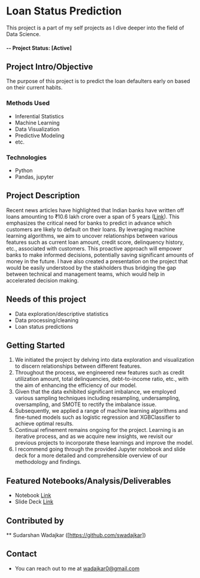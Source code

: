 
# Loan Status Prediction 
This project is a part of my self projects as I dive deeper into the field of Data Science.

#### -- Project Status: [Active]

## Project Intro/Objective
The purpose of this project is to predict the loan defaulters early on based on their current habits. 

### Methods Used
* Inferential Statistics
* Machine Learning
* Data Visualization
* Predictive Modeling
* etc.

### Technologies
* Python
* Pandas, jupyter

## Project Description
Recent news articles have highlighted that Indian banks have written off loans amounting to ₹10.6 lakh crore over a span of 5 years ([Link](https://www.thehindubusinessline.com/economy/indian-banks-write-off-106-lakh-crore-in-5-years-50-linked-to-large-corporates/article67604297.ece)). This emphasizes the critical need for banks to predict in advance which customers are likely to default on their loans. By leveraging machine learning algorithms, we aim to uncover relationships between various features such as current loan amount, credit score, delinquency history, etc., associated with customers. This proactive approach will empower banks to make informed decisions, potentially saving significant amounts of money in the future.
I have also created a presentation on the project that would be easily understood by the stakholders thus bridging the gap between technical and management teams, which would help in accelerated decision making. 

## Needs of this project

- Data exploration/descriptive statistics
- Data processing/cleaning
- Loan status predictions

## Getting Started

1. We initiated the project by delving into data exploration and visualization to discern relationships between different features.
2. Throughout the process, we engineered new features such as credit utilization amount, total delinquencies, debt-to-income ratio, etc., with the aim of enhancing the efficiency of our model.
3. Given that the data exhibited significant imbalance, we employed various sampling techniques including resampling, undersampling, oversampling, and SMOTE to rectify the imbalance issue.
4. Subsequently, we applied a range of machine learning algorithms and fine-tuned models such as logistic regression and XGBClassifier to achieve optimal results.
5. Continual refinement remains ongoing for the project. Learning is an iterative process, and as we acquire new insights, we revisit our previous projects to incorporate these learnings and improve the model.
6. I recommend going through the provided Jupyter notebook and slide deck for a more detailed and comprehensible overview of our methodology and findings.


## Featured Notebooks/Analysis/Deliverables
* Notebook [Link](https://help.github.com/articles/cloning-a-repository/](https://github.com/swadajkar/LoanStatusProject/blob/main/Loan%20Status%20Prediction%20-%20ML.ipynb))
* Slide Deck [Link]([https://help.github.com/articles/cloning-a-repository/](https://github.com/swadajkar/LoanStatusProject/blob/main/Loan%20Status%20Prediction%20-%20Sudarshan.pptx)](https://github.com/swadajkar/LoanStatusProject/blob/main/Loan%20Status%20Prediction%20-%20Sudarshan.pptx))


## Contributed by

** Sudarshan Wadajkar ([https://github.com/swadajkar])

## Contact 
* You can reach out to me at wadajkar0@gmail.com
